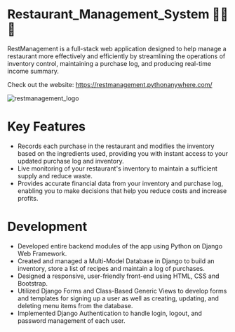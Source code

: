 # Restaurant_Management_System 👨‍🍳📝
 RestManagement is a full-stack web application designed to help manage a restaurant more effectively and efficiently by streamlining the operations of inventory control, maintaining a purchase log, and producing real-time income summary.
 
 Check out the website: https://restmanagement.pythonanywhere.com/
 
![restmanagement_logo](https://user-images.githubusercontent.com/64204835/131755504-619fc70a-ff9b-4e6d-ba2b-b94033b90d8f.png)

# Key Features
- Records each purchase in the restaurant and modifies the inventory based on the ingredients used, providing you with instant access to your updated purchase log and inventory. 
- Live monitoring of your restaurant's inventory to maintain a sufficient supply and reduce waste.
- Provides accurate financial data from your inventory and purchase log, enabling you to make decisions that help you reduce costs and increase profits.



# Development
- Developed entire backend modules of the app using Python on Django Web Framework. 
- Created and managed a Multi-Model Database in Django to build an inventory, store a list of recipes and maintain a log of purchases.
- Designed a responsive, user-friendly front-end using HTML, CSS and Bootstrap.
- Utilized Django Forms and Class-Based Generic Views to develop forms and templates for signing up a user as well as creating, updating, and deleting menu items from the database.
- Implemented Django Authentication to handle login, logout, and password management of each user.




